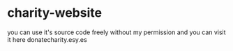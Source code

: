 # charity-website
you can use it's source code freely without my permission
and you can visit it here donatecharity.esy.es
